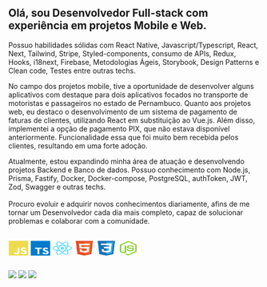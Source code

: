 ## Olá, sou Desenvolvedor Full-stack com experiência em projetos Mobile e Web.

Possuo habilidades sólidas com React Native, Javascript/Typescript, React, Next, Tailwind, Stripe, Styled-components, consumo de APIs, Redux, Hooks, i18next, Firebase, Metodologias Ágeis, Storybook, Design Patterns e Clean code, Testes entre outras techs.

No campo dos projetos mobile, tive a oportunidade de desenvolver alguns aplicativos com destaque para dois aplicativos focados no transporte de motoristas e passageiros no estado de Pernambuco. 
Quanto aos projetos web, eu destaco o desenvolvimento de um sistema de pagamento de faturas de clientes, utilizando React em substituição ao Vue.js. Além disso, implementei a opção de pagamento PIX, que não estava disponível anteriormente. Funcionalidade essa que foi muito bem recebida pelos clientes, resultando em uma forte adoção.

Atualmente, estou expandindo minha área de atuação e desenvolvendo projetos Backend e Banco de dados. Possuo conhecimento com Node.js, Prisma, Fastify, Docker, Docker-compose, PostgreSQL, authToken, JWT, Zod, Swagger e outras techs.
<br/>
<br/>
Procuro evoluir e adquirir novos conhecimentos diariamente, afins de me tornar um Desenvolvedor cada dia mais completo, capaz de solucionar problemas e colaborar com a comunidade.

<div style="display: inline_block"><br>
  <img align="center" alt="Js" height="30" width="40" src="https://raw.githubusercontent.com/devicons/devicon/master/icons/javascript/javascript-plain.svg">
  <img align="center" alt="Ts" height="30" width="40" src="https://raw.githubusercontent.com/devicons/devicon/master/icons/typescript/typescript-plain.svg">
  <img align="center" alt="React" height="30" width="40" src="https://raw.githubusercontent.com/devicons/devicon/master/icons/react/react-original.svg">
  <img align="center" alt="HTML" height="30" width="40" src="https://raw.githubusercontent.com/devicons/devicon/master/icons/html5/html5-original.svg">
  <img align="center" alt="CSS" height="30" width="40" src="https://raw.githubusercontent.com/devicons/devicon/master/icons/css3/css3-original.svg">
  <img align="center" alt="CSS" height="30" width="40" src="https://raw.githubusercontent.com/devicons/devicon/master/icons/nodejs/nodejs-original.svg">
  </div>
  
  ##
 
<div> 
  <a href="https://www.youtube.com/channel/UCeJD8gJRoNW_2__3E_vizvQ" target="_blank"><img src="https://img.shields.io/badge/YouTube-FF0000?style=for-the-badge&logo=youtube&logoColor=white" target="_blank"></a>
  <a href="https://www.instagram.com/dvlp.jr" target="_blank"><img src="https://img.shields.io/badge/-Instagram-%23E4405F?style=for-the-badge&logo=instagram&logoColor=white" target="_blank"></a> 	
  <a href="https://www.linkedin.com/in/joseilton-junior" target="_blank"><img src="https://img.shields.io/badge/-LinkedIn-%230077B5?style=for-the-badge&logo=linkedin&logoColor=white" target="_blank"></a> 
  
</div>
